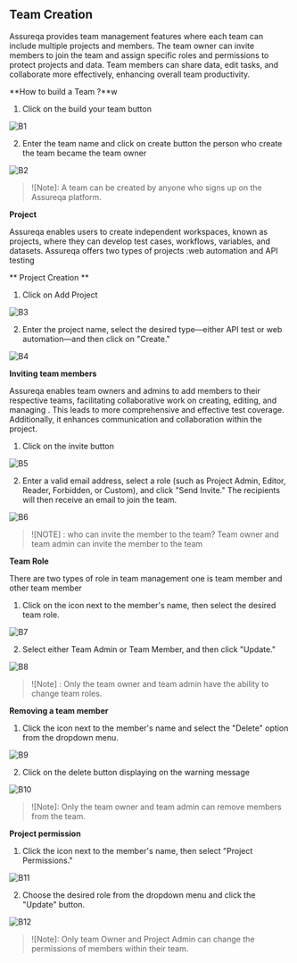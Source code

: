 ﻿

## Team Creation
Assureqa provides team management features where each team can include multiple projects and members. The team owner can invite members to join the team and assign specific roles and permissions to protect projects and data. Team members can share data, edit tasks, and collaborate more effectively, enhancing overall team productivity.

**How to build a Team ?**w

1. Click on the build your team button 

![B1](./TeamImages/B1.png)
   
2. Enter the team name and click on create button the person who create the team became the team owner

![B2](./TeamImages/B2.png)

> ![Note]: 
> A team can be created by anyone who signs up on the Assureqa platform.

  **Project** 
 
Assureqa enables users to create independent workspaces, known as projects, where they can develop test cases, workflows, variables, and datasets.
Assureqa offers two types of projects  :web automation and API testing 

** Project Creation **

1. Click on Add Project

![B3](./TeamImages/B3.png)

2. Enter the project name, select the desired type—either API test or web automation—and then click on "Create."

![B4](./TeamImages/B4.png)
 
 **Inviting team members** 

Assureqa enables team owners and admins to add members to their respective teams, facilitating collaborative work on creating, editing, and managing . This leads to more comprehensive and effective test coverage. Additionally, it enhances communication and collaboration within the project.

1. Click on the invite button 

![B5](./TeamImages/B5.png)

2. Enter a valid email address, select a role (such as Project Admin, Editor, Reader, Forbidden, or Custom), and click "Send Invite." The recipients will then receive an email to join the team.

![B6](./TeamImages/B6.png)

> ![NOTE] :
> who can invite the member to the team?
> Team owner and team admin can invite the member to the team 

**Team Role**

There are two types of role in team management one is team member and   other team member 

1. Click on the icon next to the member's name, then select the desired team role.

![B7](./TeamImages/B7.png)

2. Select either Team Admin or Team Member, and then click "Update."

![B8](./TeamImages/B8.png)

> ![Note] : 
> Only the team owner and team admin have the ability to change team roles.

 **Removing a team member**
 
 1. Click the icon next to the member's name and select the "Delete" option from the dropdown menu.

![B9](./TeamImages/B9.png)

2. Click on the delete button displaying on the warning message 

![B10](./TeamImages/B10.png)

> ![Note]:
> Only the team owner and team admin can remove members from the team.
 
 **Project permission**
 
1. Click the icon next to the member's name, then select "Project Permissions."

![B11](./TeamImages/B11.png)

2. Choose the desired role from the dropdown menu and click the "Update" button.

![B12](./TeamImages/B12.png)

> ![Note]: 
> Only team Owner and Project Admin can change the permissions of members within their team.



